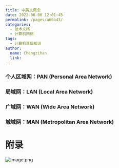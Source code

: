 ```yaml
---
title: 中英文概念
date: 2022-06-06 12:01:45
permalink: /pages/a60a43/
categories:
  - 技术文档
  - 计算机网络
tags:
  - 计算机基础知识
author: 
  name: Chengzihan
  link: 
---
```


### **个人区域网：PAN (Personal Area Network)**  

### **局域网：LAN (Local Area Network)**

### **广域网：WAN (Wide Area Network)**

### **城域网：MAN (Metropolitan Area Network)**

# 附录

![image.png](https://jetzihan-img.oss-cn-beijing.aliyuncs.com/blog/img/006SHRs9gy1h2yiu2hen2j30p46zrkjp.jpg)
  